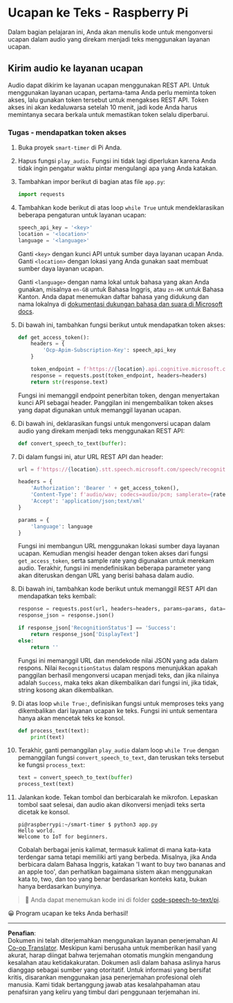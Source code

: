 <!--
CO_OP_TRANSLATOR_METADATA:
{
  "original_hash": "af249a24d4fe4f4de4806adbc3bc9d86",
  "translation_date": "2025-08-27T23:31:38+00:00",
  "source_file": "6-consumer/lessons/1-speech-recognition/pi-speech-to-text.md",
  "language_code": "id"
}
-->
# Ucapan ke Teks - Raspberry Pi

Dalam bagian pelajaran ini, Anda akan menulis kode untuk mengonversi ucapan dalam audio yang direkam menjadi teks menggunakan layanan ucapan.

## Kirim audio ke layanan ucapan

Audio dapat dikirim ke layanan ucapan menggunakan REST API. Untuk menggunakan layanan ucapan, pertama-tama Anda perlu meminta token akses, lalu gunakan token tersebut untuk mengakses REST API. Token akses ini akan kedaluwarsa setelah 10 menit, jadi kode Anda harus memintanya secara berkala untuk memastikan token selalu diperbarui.

### Tugas - mendapatkan token akses

1. Buka proyek `smart-timer` di Pi Anda.

1. Hapus fungsi `play_audio`. Fungsi ini tidak lagi diperlukan karena Anda tidak ingin pengatur waktu pintar mengulangi apa yang Anda katakan.

1. Tambahkan impor berikut di bagian atas file `app.py`:

    ```python
    import requests
    ```

1. Tambahkan kode berikut di atas loop `while True` untuk mendeklarasikan beberapa pengaturan untuk layanan ucapan:

    ```python
    speech_api_key = '<key>'
    location = '<location>'
    language = '<language>'
    ```

    Ganti `<key>` dengan kunci API untuk sumber daya layanan ucapan Anda. Ganti `<location>` dengan lokasi yang Anda gunakan saat membuat sumber daya layanan ucapan.

    Ganti `<language>` dengan nama lokal untuk bahasa yang akan Anda gunakan, misalnya `en-GB` untuk Bahasa Inggris, atau `zn-HK` untuk Bahasa Kanton. Anda dapat menemukan daftar bahasa yang didukung dan nama lokalnya di [dokumentasi dukungan bahasa dan suara di Microsoft docs](https://docs.microsoft.com/azure/cognitive-services/speech-service/language-support?WT.mc_id=academic-17441-jabenn#speech-to-text).

1. Di bawah ini, tambahkan fungsi berikut untuk mendapatkan token akses:

    ```python
    def get_access_token():
        headers = {
            'Ocp-Apim-Subscription-Key': speech_api_key
        }
    
        token_endpoint = f'https://{location}.api.cognitive.microsoft.com/sts/v1.0/issuetoken'
        response = requests.post(token_endpoint, headers=headers)
        return str(response.text)
    ```

    Fungsi ini memanggil endpoint penerbitan token, dengan menyertakan kunci API sebagai header. Panggilan ini mengembalikan token akses yang dapat digunakan untuk memanggil layanan ucapan.

1. Di bawah ini, deklarasikan fungsi untuk mengonversi ucapan dalam audio yang direkam menjadi teks menggunakan REST API:

    ```python
    def convert_speech_to_text(buffer):
    ```

1. Di dalam fungsi ini, atur URL REST API dan header:

    ```python
    url = f'https://{location}.stt.speech.microsoft.com/speech/recognition/conversation/cognitiveservices/v1'

    headers = {
        'Authorization': 'Bearer ' + get_access_token(),
        'Content-Type': f'audio/wav; codecs=audio/pcm; samplerate={rate}',
        'Accept': 'application/json;text/xml'
    }

    params = {
        'language': language
    }
    ```

    Fungsi ini membangun URL menggunakan lokasi sumber daya layanan ucapan. Kemudian mengisi header dengan token akses dari fungsi `get_access_token`, serta sample rate yang digunakan untuk merekam audio. Terakhir, fungsi ini mendefinisikan beberapa parameter yang akan diteruskan dengan URL yang berisi bahasa dalam audio.

1. Di bawah ini, tambahkan kode berikut untuk memanggil REST API dan mendapatkan teks kembali:

    ```python
    response = requests.post(url, headers=headers, params=params, data=buffer)
    response_json = response.json()

    if response_json['RecognitionStatus'] == 'Success':
        return response_json['DisplayText']
    else:
        return ''
    ```

    Fungsi ini memanggil URL dan mendekode nilai JSON yang ada dalam respons. Nilai `RecognitionStatus` dalam respons menunjukkan apakah panggilan berhasil mengonversi ucapan menjadi teks, dan jika nilainya adalah `Success`, maka teks akan dikembalikan dari fungsi ini, jika tidak, string kosong akan dikembalikan.

1. Di atas loop `while True:`, definisikan fungsi untuk memproses teks yang dikembalikan dari layanan ucapan ke teks. Fungsi ini untuk sementara hanya akan mencetak teks ke konsol.

    ```python
    def process_text(text):
        print(text)
    ```

1. Terakhir, ganti pemanggilan `play_audio` dalam loop `while True` dengan pemanggilan fungsi `convert_speech_to_text`, dan teruskan teks tersebut ke fungsi `process_text`:

    ```python
    text = convert_speech_to_text(buffer)
    process_text(text)
    ```

1. Jalankan kode. Tekan tombol dan berbicaralah ke mikrofon. Lepaskan tombol saat selesai, dan audio akan dikonversi menjadi teks serta dicetak ke konsol.

    ```output
    pi@raspberrypi:~/smart-timer $ python3 app.py 
    Hello world.
    Welcome to IoT for beginners.
    ```

    Cobalah berbagai jenis kalimat, termasuk kalimat di mana kata-kata terdengar sama tetapi memiliki arti yang berbeda. Misalnya, jika Anda berbicara dalam Bahasa Inggris, katakan 'I want to buy two bananas and an apple too', dan perhatikan bagaimana sistem akan menggunakan kata to, two, dan too yang benar berdasarkan konteks kata, bukan hanya berdasarkan bunyinya.

> 💁 Anda dapat menemukan kode ini di folder [code-speech-to-text/pi](../../../../../6-consumer/lessons/1-speech-recognition/code-speech-to-text/pi).

😀 Program ucapan ke teks Anda berhasil!

---

**Penafian**:  
Dokumen ini telah diterjemahkan menggunakan layanan penerjemahan AI [Co-op Translator](https://github.com/Azure/co-op-translator). Meskipun kami berusaha untuk memberikan hasil yang akurat, harap diingat bahwa terjemahan otomatis mungkin mengandung kesalahan atau ketidakakuratan. Dokumen asli dalam bahasa aslinya harus dianggap sebagai sumber yang otoritatif. Untuk informasi yang bersifat kritis, disarankan menggunakan jasa penerjemahan profesional oleh manusia. Kami tidak bertanggung jawab atas kesalahpahaman atau penafsiran yang keliru yang timbul dari penggunaan terjemahan ini.